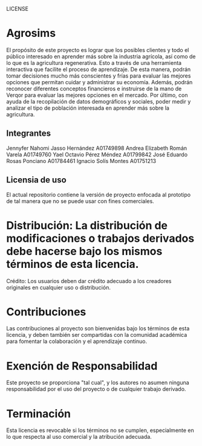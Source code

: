LICENSE
# Agrosims

El propósito de este proyecto es lograr que los posibles clientes y todo el público interesado en aprender más sobre la industria agrícola, así como de lo que es la agricultura regenerativa. Esto a través de una herramienta interactiva que facilite el proceso de aprendizaje. De esta manera, podrán tomar decisiones mucho más conscientes y frías para evaluar las mejores opciones que permitan cuidar y administrar su economía. Además, podrán reconocer diferentes conceptos financieros e instruirse de la mano de Verqor para evaluar las mejores opciones en el mercado. Por último, con ayuda de la recopilación de datos demográficos y sociales, poder medir y analizar el tipo de población interesada en aprender más sobre la agricultura.


## Integrantes 
Jennyfer Nahomi Jasso Hernández
A01749898
Andrea Elizabeth Román Varela 
A01749760
Yael Octavio Pérez Méndez
A01799842
José Eduardo Rosas Ponciano
A01784461
Ignacio Solís Montes
A01751213


## Licensia de uso

El actual repositorio contiene la versión de proyecto enfocada al prototipo de tal manera que no se puede usar con fines comerciales.


# Distribución: La distribución de modificaciones o trabajos derivados debe hacerse bajo los mismos términos de esta licencia.
Crédito: Los usuarios deben dar crédito adecuado a los creadores originales en cualquier uso o distribución.
# Contribuciones
Las contribuciones al proyecto son bienvenidas bajo los términos de esta licencia, y deben también ser compartidas con la comunidad académica para fomentar la colaboración y el aprendizaje continuo.

# Exención de Responsabilidad
Este proyecto se proporciona "tal cual", y los autores no asumen ninguna responsabilidad por el uso del proyecto o de cualquier trabajo derivado.

# Terminación
Esta licencia es revocable si los términos no se cumplen, especialmente en lo que respecta al uso comercial y la atribución adecuada.
